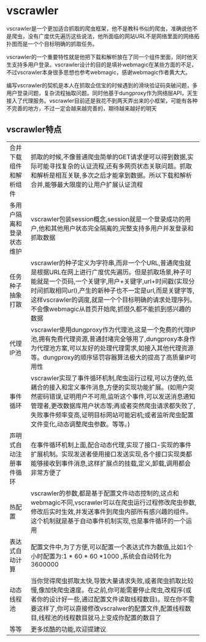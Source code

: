 # vscrawler

vscrawler是一个更加适合抓取的爬虫框架，他不是教科书似的爬虫，准确说他不是爬虫，没有广度优先遍历这些说法，他所面临的网站URL不是网络里面的网络拓扑图而是一个个目标明确的抓取任务。

vscrawler的一个重要特性就是他把下载和解析放在了同一个组件里面，同时他天生支持多用户登录。vscrawler设计的目的是填补webmagic在某些方面的不足，不过vscrawler本身很多思想也参考webmagic，感谢webmagic作者黄大大。


编写vscrawler的契机是本人在抓取企信宝的时候遇到的滑块验证码突破问题，多用户登录问题，复杂流程抽取问题。同时他基于dungproxy作为网络层API，天生接入了代理服务。vscrawler目前还是我花不到两天弄出来的小框架，可能有各种不完善的地方，不过一定会越来越完善的，期待越来越好的明天


## vscrawler特点

|||
|---|---|
|合并下载组件和解析组件|抓取的时候,不像普通爬虫简单的GET请求便可以得到数据,实际可能寻找复杂的认证流程,还有多网页状态关联问题。抓取和解析是相互关联,多次之后才能拿到数据。所以下载和解析合并,能够最大限度的让用户扩展认证流程|
|多用户隔离和登录状态维护|vscrawler包装session概念,session就是一个登录成功的用户,他和其他用户状态完全隔离的,完整支持多用户并发登录和抓取数据|
|任务种子抽象打散|vscrawler的种子定义为字符串,而非一个个URL,普通爬虫就是根据URL在网上进行广度优先遍历。但是抓取场景,种子可能就是一个页码,一个关键字,用户+关键字,url+时间戳(实现分时间抓取相同url),产生的新种子也不一定是url,而是关键字等,这样vscrawler的调度,就是一个个目标明确的请求处理序列。不会像webmagic从首页开始爬,抓很久都不能抓到感兴趣的数据|
|代理IP池|vscrawler使用dungproxy作为代理池,这是一个免费的代理IP池,拥有免费代理资源,普通封堵完全够用了,dungproxy本身作为代理池方案,可以友好的处理代理需求,如接入其他代理资源等。dungproxy的顺序惩罚容器算法极大的提高了高质量IP可用性|
|事件循环|vscrawler实现了事件循环机制,爬虫运行过程,可以方便的,低耦合的接入和定义事件消息,方便的实现功能扩展。(如用户突然密码错误,证明用户不可用,监听这个事件,可以发送消息通知管理者,更改数据库用户状态等;再或者突然爬虫请求都失败了,失败事件频率变高,证明目标网站可能宕机;或者监听爬虫配置文件变化,动态调整爬虫参数。等等。)|
|声明式自动注册事件循环|在事件循环机制上面,配合动态代理,实现了接口-实现的事件扩展机制。实现发送者使用接口发送实现,各个接口实现类都能够接收到事件消息,这样扩展点的挂载,定义,卸载,调用都会非常方便了|
|热配置|vscrawler的参数,都是基于配置文件动态控制的,这点和webmagic不同,vscrawler可以在爬虫运行过程修改爬虫参数,修改后实时生效,并发送事件到爬虫内部所有感兴趣的组件。这个机制就是基于自动事件机制实现,也是事件循环的一个运用|
|表达式自动计算|配置文件中,为了方便,可以配置一个表达式作为数值,比如1个小时配置为:1 * 60 * 60 *1000 ,系统会自动转化为3600000|
|动态线程池|当你觉得爬虫抓取太快,导致大量请求失败,或者爬虫抓取比较慢,像加快爬虫速度。在之前,你可能需要停止爬虫,改程序(或者你的设计好一些,通过配置文件读取线程数目)。现在你不需要这样了,你可以直接修改vscralwer的配置文件,配置线程数目,线程池的线程数目就马上变成你配置的数目了|
|等等|更多炫酷的功能,欢迎提建议|